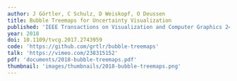 ```yaml
---
author: J Görtler, C Schulz, D Weiskopf, O Deussen
title: Bubble Treemaps for Uncertainty Visualization
published: 'IEEE Transactions on Visualization and Computer Graphics 24 (1): 719-728'
year: 2018
doi: 10.1109/tvcg.2017.2743959
code: 'https://github.com/grtlr/bubble-treemaps'
talk: 'https://vimeo.com/238315152'
pdf: 'documents/2018-bubble-treemaps.pdf'
thumbnail: 'images/thumbnails/2018-bubble-treemaps.png'
---
```


